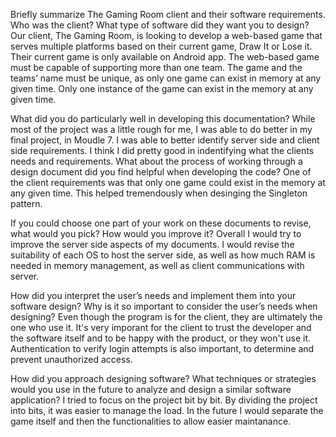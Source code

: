 Briefly summarize The Gaming Room client and their software requirements. Who was the client? What type of software did they want you to design? Our client, The Gaming Room, is looking to develop a web-based game that serves multiple platforms based on their current game, Draw It or Lose it. Their current game is only available on Android app. The web-based game must be capable of supporting more than one team. The game and the teams’ name must be unique, as only one game can exist in memory at any given time. Only one instance of the game can exist in the memory at any given time. 


What did you do particularly well in developing this documentation? While most of the project was a little rough for me, I was able to do better in my final project, in Moudle 7. I was able to better identify server side and client side requirements. I think I did pretty good in indentifying what the clients needs and requirements. 
What about the process of working through a design document did you find helpful when developing the code? One of the client requirements was that only one game could exist in the memory at any given time. This helped tremendously when desinging the Singleton pattern. 


If you could choose one part of your work on these documents to revise, what would you pick? How would you improve it? Overall I would try to improve the server side aspects of my documents. I would revise the suitability of each OS to host the server side, as well as how much RAM is needed in memory management, as well as client communications with server. 


How did you interpret the user’s needs and implement them into your software design? Why is it so important to consider the user’s needs when designing? Even though the program is for the client, they are ultimately the one who use it. It's very imporant for the client to trust the developer and the software itself and to be happy with the product, or they won't use it. Authentication to verify login attempts is also important, to determine and prevent unauthorized access. 


How did you approach designing software? What techniques or strategies would you use in the future to analyze and design a similar software application? I tried to focus on the project bit by bit. By dividing the project into bits, it was easier to manage the load. In the future I would separate the game itself and then the functionalities to allow easier maintanance. 
